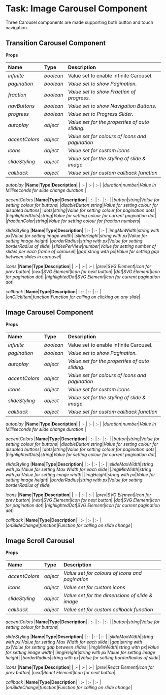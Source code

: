 # Task: Image Carousel Component

Three Carousel components are made supporting both button and touch navigation.

## Transition Carousel Component

**Props**

|**Name**|**Type**|**Description**|
| :- | :- | :- |
|*infinite*|*boolean*|Value set to enable infinite Carousel.|
|*pagination*|*boolean*|*Value set to show Pagination.*|
|*fraction*|*boolean*|*Value set to show Fraction of progress.*|
|*navButtons*|*boolean*|*Value set to show Navigation Buttons.*|
|*progress*|*boolean*|*Value set to Progress Slider.*|
|*autoplay*|*object*|*Value set for the properties of auto sliding.*|
|*accentColors*|*object*|*Value set for colours of icons and pagination*|
|*icons*|*object*|*Value set for custom icons*|
|*slideStyling*|*object*|*Value set for the styling of slide & image*|
|*callback*|*object*|*Value set for custom callback function*|

*autoplay*
|**Name**|**Type**|**Description**|
| :- | :- | :- |
|*duration*|*number*|*Value in Milliseconds for slide change duration* |

*accentColors*
|**Name**|**Type**|**Description**|
| :- | :- | :- |
|*button*|*string*|*Value for setting colour for buttons*|
|*disableButton*|*string*|*Value for setting colour for disabled buttons*|
|*dots*|*string*|*Value for setting colour for pagination dots*|
|*highlightedDots*|*string*|*Value for setting colour for current pagination dot*|
|*fractionColor*|*string*|*Value for setting colour for fraction numbers*|

*slideStyling*
|**Name**|**Type**|**Description**|
| :- | :- | :- |
|*imgMinWidth*|*string with px*|*Value for setting image width*|
|*slideHeight*|*string with px*|*Value for setting image height*|
|*borderRadius*|*string with px*|*Value for setting borderRadius of slide*|
|*slidesPerView*|*number*|*Value for setting number of slides per each frame of carousel*|
|*gap*|*string with px*|*Value for setting gap between slides in carousel*|

*icons*
|**Name**|**Type**|**Description**|
| :- | :- | :- |
|*prev*|*SVG Element*|*Icon for prev button*|
|*next*|*SVG Element*|*Icon for next button*|
|*dot*|*SVG Element*|*Icon for pagination dot*|
|*highlightedDot*|*SVG Element*|*Icon for current pagination dot*|

*callback*
|**Name**|**Type**|**Description**|
| :- | :- | :- |
|*onClickItem*|*function*|*Function for calling on clicking on any slide*|

## Image Carousel Component

**Props**

|**Name**|**Type**|**Description**|
| :- | :- | :- |
|*infinite*|*boolean*|Value set to enable infinite Carousel.|
|*pagination*|*boolean*|*Value set to show Pagination.*|
|*autoplay*|*object*|*Value set for the properties of auto sliding.*|
|*accentColors*|*object*|*Value set for colours of icons and pagination*|
|*icons*|*object*|*Value set for custom icons*|
|*slideStyling*|*object*|*Value set for the styling of slide & image*|
|*callback*|*object*|*Value set for custom callback function*|

*autoplay*
|**Name**|**Type**|**Description**|
| :- | :- | :- |
|*duration*|*number*|*Value in Milliseconds for slide change duration* |

*accentColors*
|**Name**|**Type**|**Description**|
| :- | :- | :- |
|*button*|*string*|*Value for setting colour for buttons*|
|*disableButton*|*string*|*Value for setting colour for disabled buttons*|
|*dots*|*string*|*Value for setting colour for pagination dots*|
|*highlightedDots*|*string*|*Value for setting colour for current pagination dot*|

*slideStyling*
|**Name**|**Type**|**Description**|
| :- | :- | :- |
|*slideMaxWidth*|*string with px*|*Value for setting Max Width for each slide*|
|*imgMinWidth*|*string with px*|*Value for setting image width*|
|*imgHeight*|*string with px*|*Value for setting image height*|
|*borderRadius*|*string with px*|*Value for setting borderRadius of slide*|



*icons*
|**Name**|**Type**|**Description**|
| :- | :- | :- |
|*prev*|*SVG Element*|*Icon for prev button*|
|*next*|*SVG Element*|*Icon for next button*|
|*dot*|*SVG Element*|*Icon for pagination dot*|
|*highlightedDot*|*SVG Element*|*Icon for current pagination dot*|

*callback*
|**Name**|**Type**|**Description**|
| :- | :- | :- |
|*onSlideChange*|*function*|*Function for calling on slide change*|

## Image Scroll Carousel

**Props**

|**Name**|**Type**|**Description**|
| :- | :- | :- |
|*accentColors*|*object*|*Value set for colours of icons and pagination*|
|*icons*|*object*|*Value set for custom icons*|
|*slideStyling*|*object*|*Value set for the dimensions of slide & image*|
|*callback*|*object*|*Value set for custom callback function*|

*accentColors*
|**Name**|**Type**|**Description**|
| :- | :- | :- |
|*button*|*string*|*Value for setting colour for buttons*|

*slideStyling*
|**Name**|**Type**|**Description**|
| :- | :- | :- |
|*slideMaxWidth*|*string with px*|*Value for setting Max Width for each slide*|
|*gap*|*string with px*|*Value for setting gap between slides*|
|*imgMinWidth*|*string with px*|*Value for setting image width*|
|*imgHeight*|*string with px*|*Value for setting image height*|
|*borderRadius*|*string with px*|*Value for setting borderRadius of slide*|

*icons*
|**Name**|**Type**|**Description**|
| :- | :- | :- |
|*prev*|*React Element*|*Icon for prev button*|
|*next*|*React Element*|*Icon for next button*|

*callback*
|**Name**|**Type**|**Description**|
| :- | :- | :- |
|*onSlideChange*|*function*|*Function for calling on slide change*|
